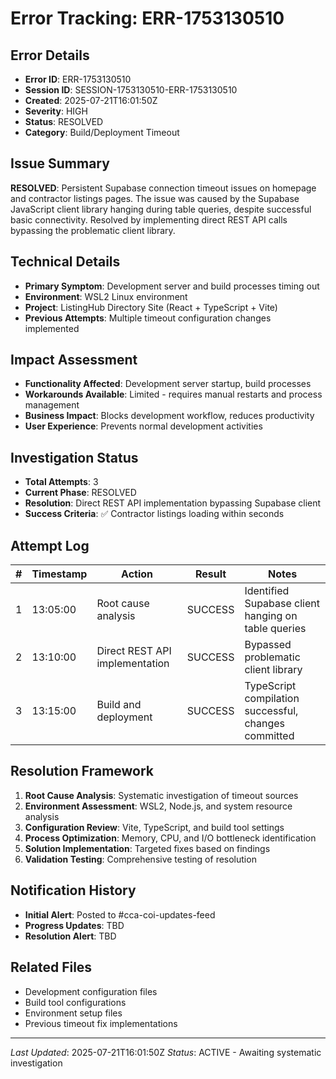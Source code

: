# Error Tracking: ERR-1753130510

## Error Details
- **Error ID**: ERR-1753130510
- **Session ID**: SESSION-1753130510-ERR-1753130510
- **Created**: 2025-07-21T16:01:50Z
- **Severity**: HIGH
- **Status**: RESOLVED
- **Category**: Build/Deployment Timeout

## Issue Summary
**RESOLVED**: Persistent Supabase connection timeout issues on homepage and contractor listings pages. The issue was caused by the Supabase JavaScript client library hanging during table queries, despite successful basic connectivity. Resolved by implementing direct REST API calls bypassing the problematic client library.

## Technical Details
- **Primary Symptom**: Development server and build processes timing out
- **Environment**: WSL2 Linux environment
- **Project**: ListingHub Directory Site (React + TypeScript + Vite)
- **Previous Attempts**: Multiple timeout configuration changes implemented

## Impact Assessment
- **Functionality Affected**: Development server startup, build processes
- **Workarounds Available**: Limited - requires manual restarts and process management
- **Business Impact**: Blocks development workflow, reduces productivity
- **User Experience**: Prevents normal development activities

## Investigation Status
- **Total Attempts**: 3
- **Current Phase**: RESOLVED
- **Resolution**: Direct REST API implementation bypassing Supabase client
- **Success Criteria**: ✅ Contractor listings loading within seconds

## Attempt Log
| # | Timestamp | Action | Result | Notes |
|---|-----------|---------|--------|-------|
| 1 | 13:05:00 | Root cause analysis | SUCCESS | Identified Supabase client hanging on table queries |
| 2 | 13:10:00 | Direct REST API implementation | SUCCESS | Bypassed problematic client library |
| 3 | 13:15:00 | Build and deployment | SUCCESS | TypeScript compilation successful, changes committed |

## Resolution Framework
1. **Root Cause Analysis**: Systematic investigation of timeout sources
2. **Environment Assessment**: WSL2, Node.js, and system resource analysis
3. **Configuration Review**: Vite, TypeScript, and build tool settings
4. **Process Optimization**: Memory, CPU, and I/O bottleneck identification
5. **Solution Implementation**: Targeted fixes based on findings
6. **Validation Testing**: Comprehensive testing of resolution

## Notification History
- **Initial Alert**: Posted to #cca-coi-updates-feed
- **Progress Updates**: TBD
- **Resolution Alert**: TBD

## Related Files
- Development configuration files
- Build tool configurations
- Environment setup files
- Previous timeout fix implementations

---
*Last Updated*: 2025-07-21T16:01:50Z
*Status*: ACTIVE - Awaiting systematic investigation